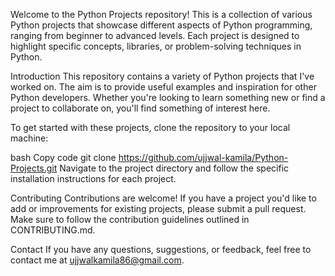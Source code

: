 Welcome to the Python Projects repository! This is a collection of various Python projects that showcase different aspects of Python programming, ranging from beginner to advanced levels. Each project is designed to highlight specific concepts, libraries, or problem-solving techniques in Python.

Introduction
This repository contains a variety of Python projects that I've worked on. The aim is to provide useful examples and inspiration for other Python developers. Whether you're looking to learn something new or find a project to collaborate on, you'll find something of interest here.

To get started with these projects, clone the repository to your local machine:

bash
Copy code
git clone https://github.com/ujjwal-kamila/Python-Projects.git
Navigate to the project directory and follow the specific installation instructions for each project.

Contributing
Contributions are welcome! If you have a project you'd like to add or improvements for existing projects, please submit a pull request. Make sure to follow the contribution guidelines outlined in CONTRIBUTING.md.

Contact
If you have any questions, suggestions, or feedback, feel free to contact me at ujjwalkamila86@gmail.com.
